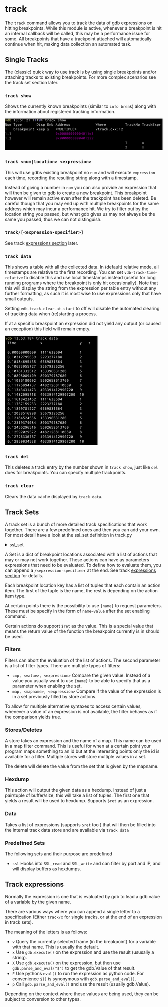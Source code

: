 # track

The `track` command allows you to track the data of gdb expressions on hitting breakpoints. While this module is active,
whenever a breakpoint is hit an internal callback will be called, this may be a performance issue for some. All
breakpoints that have a trackpoint attached will automatically continue when hit, making data collection an automated
task.

## Single Tracks

The (classic) quick way to use track is by using single breakpoints and/or attaching tracks to existing breakpoints. For
more complex scenarios see the track set section later.

### `track show`

Shows the currently known breakpoints (similar to `info break`) along with the information about registered tracking
information.

![](img/track.0.png)

### `track <num|location> <expression>`
This will  use gdbs existing breakpoint no `num` and will execute `expression` each time, recording the resulting string
along with a timestamp.

Instead of giving a number in `num` you can also provide an expression that will then be given to gdb to create a new
breakpoint. This breakpoint however will remain active even after the trackpoint has been deleted. Be careful though
that you may end up with multiple breakpoints for the same address which may incur a performance hit. We try to filter
out by the location string you passed, but what gdb gives us may not always be the same you passed, thus we can not
distinguish.

### `track/[<expression-specifier>]`

See track [expressions section](#track-expressions) later.

### `track data`
This shows a table with all the collected data. In (default) relative mode, all timestamps are relative to the first
recording. You can set `vdb-track-time-relative` to disable this and use local timestamps instead (useful for long
running programs where the breakpoint is only hit occasionally). Note that this will display the string from the
expression per table entry without any further formatting, as such it is most wise to use expressions only that have
small outputs.

Setting `vdb-track-clear-at-start` to off will disable the automated clearing of tracking data when (re)starting a
process.

If at a specific breakpoint an expression did not yield any output (or caused an exception) this field will remain
empty.

![](img/track.1.png)
### `track del`
This deletes a track entry by the number shown in `track show`, just like `del` does for breakpoints. You can specify
multiple trackpoints.


### `track clear`
Clears the data cache displayed by `track data`.

## Track Sets

A track set is a bunch of more detailed track specifications that work together. There are a few predefined ones and
then you can add your own. For most detail have a look at the ssl_set definition in track.py
<details>
<summary>ssl_set</summary>

```
ssl_set = {
            "SSL_read" : # A function/location to set the breakpoint
                [   # a list of "actions" with their parameters, a non matching "filter" will stop evaluation
                    ( "filter", [ "map", "ssl_fd_filter", "s->rbio->num" ] ),
                    ( "hex", [
                            ( "buf", "$ret" ), # hex expects address and length
                            ( "$rdi", "$ret" ) # only if the above doesn't work, try to fall back to these
                            ]
                            ),
                ],
            "SSL_write" : [ ( "hex", [ ( "buf", "num" ), ( "$rdi", "$rsi" ) ] ) ],
            "connect" : [
                    ( "filter", [ "cmp", "{port}", "ntohs( ((uint16_t*)addr)[1] )/p" ] ),
                    ( "filter", [ "cmp", "{ip}", "( ((sockaddr_in*)addr)->sin_addr)" ] ),
                    ( "store", [ "fd", "ssl_fd_filter" ] )
                ],
            "close" : [
                    ( "delete", [ "fd", "ssl_fd_filter" ] )
                ]
            }
```
</details>


A Set is a dict of breakpoint locations associated with a list of actions that may or may not work together. These
actions can have as parameters expressions that need to be evaluated. To define how to evaluate them, you can append a
`/<epxression-specifieer` at the end. See track [expressions section](#track-expressions) for details.

Each breakpoint location key has a list of tuples that each contain an action item. The first of the tuple is the name,
the rest is depending on the action item type.

At certain points there is the possibility to use `{name}` to request parameters. These must be specify in the form of
`name=value` after the set enabling command.

Certain actions do support `$ret` as the value. This is a special value that means the return value of the function the
breakpoint currently is in should be used.

### Filters
Filters can abort the evaluation of the list of actions. The second parameter is a list of filter types. There are
multiple types of filters:
* `cmp, <value>, <expression>` Compare the given value. Instead of a value you usually want to use `{name}` to be able to specify that as a
  parameter when enabling the set.
* `map, <mapname>, <expression>` Compare if the value of the expression is in a set previously filled by store actions.

To allow for multiple alternative syntaxes to access certain values, whenever a value of an expression is not available,
the filter behaves as if the comparison yields true.

### Stores/Deletes
A store takes an expression and the name of a map. This name can be used in a map filter command. This is useful for
when at a certain point your program maps something to an id but at the interesting points only the id is available for
a filter. Multiple stores will store multiple values in a set.

The delete will delete the value from the set that is given by the mapname.
### Hexdump
This action will output the given data as a hexdump. Instead of just a pair/tuple of buffer/size, this will take a list
of tuples. The first one that yields a result will be used to hexdump. Supports `$ret` as an expression.

### Data
Takes a list of expressions (supports `$ret` too ) that will then be filled into the internal track data store and are
available via `track data`

### Predefined Sets
The following sets and their purpose are predefined

* `ssl` Hooks into `SSL_read` and `SSL_write` and can filter by port and IP, and will display buffers as hexdumps.

## Track expressions

Normally the expression is one that is evaluated by gdb to lead a gdb value of a variable by the given name.

There are various ways where you can append a single letter to a specification (Either `track/x` for single tracks, or
at the end of an expression in track sets).

The meaning of the letters is as follows:

* `v` Query the currently selected frame (in the breakpoint) for a variable with that name. This is usually the default.
* `x` Use `gdb.execute()` on the expression and use the result (ususally a string).
* `X` Use `gdb.execute()` on the expression, but then use `gdb.parse_and_eval("$")` to get the gdb.Value of that result.
* `E` Use pythons `eval()` to run the expression as python code. For convenience `$()` is synonymous with `gdb.parse_and_eval()`.
* `p` Call `gdb.parse_and_eval()` and use the result (usually  gdb.Value).

Depending on the context where these values are being used, they can be subject to conversion to other types.
